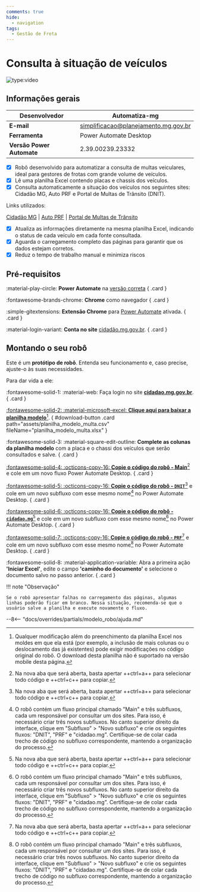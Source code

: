 ```yaml
---
comments: true
hide:
  - navigation
tags:
  - Gestão de Frota
---
```


# Consulta à situação de veículos

![type:video](https://www.youtube.com/embed/dUBgoYQbvHs)

## Informações gerais

| **Desenvolvedor**| Automatiza-mg  |
| ----------- | ------------------------------------ |
| **E-mail**       | simplificacao@planejamento.mg.gov.br|
| **Ferramenta**    | Power Automate Desktop |
| **Versão Power Automate**    | 2.39.00239.23332 |

- [x] Robô desenvolvido para automatizar a consulta de multas veiculares, ideal para gestores de frotas com grande volume de veículos.
- [x] Lê uma planilha Excel contendo placas e chassis dos veículos.
- [x] Consulta automaticamente a situação dos veículos nos seguintes sites: Cidadão MG, Auto PRF e Portal de Multas de Trânsito (DNIT).

Links utilizados:

[Cidadão MG](https://cidadao.mg.gov.br/) | [Auto PRF](https://pesquisa-auto.prf.gov.br/#/pesquisa/consultar-debitos) | [Portal de Multas de Trânsito](https://servicos.dnit.gov.br/multas/nada-consta/emissao-certidao)


- [x] Atualiza as informações diretamente na mesma planilha Excel, indicando o status de cada veículo em cada fonte consultada.
- [x] Aguarda o carregamento completo das páginas para garantir que os dados estejam corretos.
- [x] Reduz o tempo de trabalho manual e minimiza riscos

## Pré-requisitos

<div class="grid" markdown>

:material-play-circle: __Power Automate__ na [versão correta](#informacoes-gerais)
{ .card }

:fontawesome-brands-chrome: __Chrome__ como navegador
{ .card }

:simple-gitextensions:  __Extensão Chrome__ para [Power Automate](https://chromewebstore.google.com/detail/microsoft-power-automate/ljglajjnnkapghbckkcmodicjhacbfhk) ativada.
{ .card }

:material-login-variant:  __Conta no site__ [cidadão.mg.gov.br](cidadão.mg.gov.br).
{ .card }
</div>

## Montando o seu robô

Este é um **protótipo de robô**.
Entenda seu funcionamento e, caso precise, ajuste-o às suas necessidades.

Para dar vida a ele:

<div class="grid" markdown>

:fontawesome-solid-1: :material-web: Faça login no site __[cidadao.mg.gov.br](cidadao.mg.gov.br)__.
{ .card }

[:fontawesome-solid-2: :material-microsoft-excel: __Clique aqui para baixar a planilha modelo__](javascript:void(0);)[^1].
{ #download-button .card path="assets/planilha_modelo_multa.csv" fileName="planilha_modelo_multa.xlsx" }

:fontawesome-solid-3: :material-square-edit-outline: __Complete as colunas da planilha modelo__ com a placa e o chassi dos veículos que serão consultados e salve.
{ .card }

[:fontawesome-solid-4: :octicons-copy-16: __Copie o código do robô - Main__](https://raw.githubusercontent.com/automatiza-mg/biblioteca-de-robos/refs/heads/main/robos/site/seplag_consulta_frota/consulta_frota_main.txt)[^2] e cole em um novo fluxo Power Automate Desktop.
{ .card }

[:fontawesome-solid-5: :octicons-copy-16: __Copie o código do robô - `DNIT`__](https://raw.githubusercontent.com/automatiza-mg/biblioteca-de-robos/refs/heads/main/robos/site/seplag_consulta_frota/consulta_frota_dnit.txt)[^2] e cole em um novo subfluxo com esse mesmo nome[^3] no Power Automate Desktop.
{ .card }

[:fontawesome-solid-6: :octicons-copy-16: __Copie o código do robô - `cidadao.mg`__](https://raw.githubusercontent.com/automatiza-mg/biblioteca-de-robos/refs/heads/main/robos/site/seplag_consulta_frota/consulta_frota_cidadao_mg.txt)[^2] e cole em um novo subfluxo com esse mesmo nome[^3] no Power Automate Desktop.
{ .card }

[:fontawesome-solid-7: :octicons-copy-16: __Copie o código do robô - `PRF`__](https://raw.githubusercontent.com/automatiza-mg/biblioteca-de-robos/refs/heads/main/robos/site/seplag_consulta_frota/consulta_frota_prf.txt)[^2] e cole em um novo subfluxo com esse mesmo nome[^3] no Power Automate Desktop.
{ .card }

:fontawesome-solid-8: :material-application-variable: Abra a primeira ação  __'Iniciar Excel'__, edite o campo  __'caminho do documento'__ e selecione o documento salvo no passo anterior.
{ .card }

</div>

!!! note "Observação"

    Se o robô apresentar falhas no carregamento das páginas, algumas linhas poderão ficar em branco. Nessa situação, recomenda-se que o usuário salve a planilha e execute novamente o fluxo.
  

--8<-- "docs/overrides/partials/modelo_robo/ajuda.md"

[^1]: Qualquer modificação além do preenchimento da planilha Excel nos moldes em que ela está (por exemplo, a inclusão de mais colunas ou o deslocamento das já existentes) pode exigir modificações no código original do robô. O download desta planilha não é suportado na versão mobile desta página.
[^2]: Na nova aba que será aberta, basta apertar ++ctrl+a++ para selecionar todo código e ++ctrl+c++ para copiar.
[^3]: O robô contém um fluxo principal chamado "Main" e três subfluxos, cada um responsável por consultar um dos sites.
Para isso, é necessário criar três novos subfluxos. No canto superior direito da interface, clique em "Subfluxo" > "Novo subfluxo" e crie os seguintes fluxos: "DNIT", "PRF" e "cidadao.mg".
Certifique-se de colar cada trecho de código no subfluxo correspondente, mantendo a organização do processo.


